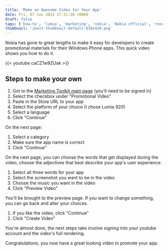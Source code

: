```yaml
---
title: 'Make an Awesome Video for Your App'
date: Fri, 07 Jun 2013 17:31:38 +0000
draft: false
tags: ['how-to', 'lumia', 'marketing', 'nokia', 'Nokia official', 'resources', 'software', 'technology', 'tutorial', 'video', 'windows phone', 'wpdev']
thumbnail: '/post-thumbnail-default-810x420.png'
---
```


Nokia has gone to great lengths to make it easy for developers to create promotional materials for their Windows Phone apps. This quick video shows you how to do it.

{{< youtube caCZ1w9ZUak >}}

Steps to make your own
----------------------

1.  Got to the [Marketing Toolkit main page](http://developer.nokia.com/resources/promoting-your-app/index.jsp) (you'll need to be signed in)
2.  Select the checkbox under "Promotional Video"
3.  Paste in the Store URL to your app
4.  Select the platform of your choice (I chose Lumia 920)
5.  Select a language
6.  Click "Continue"

On the next page:

1.  Select a category
2.  Make sure the app name is correct
3.  Click "Continue"

On the next page, you can choose the words that get displayed during the video, choose the adjectives that best describe your app's user experience.

1.  Select all three words for your app
2.  Select the screenshot you want to be in the video
3.  Choose the music you want in the video
4.  Click "Preview Video"

You'll be brought to the preview page. If you want to change something, you can go back and alter your choices.

1.  If you like the video, click "Continue"
2.  Click "Create Video"

You're almost done, the next steps take involve signing into your youtube account and the video's full rendering.

Congratulations, you now have a great looking video to promote your app.